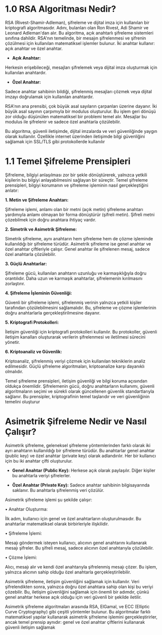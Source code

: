 # 1.0 RSA Algoritması Nedir?

RSA (Rivest-Shamir-Adleman), şifreleme ve dijital imza için kullanılan bir kriptografi 
algoritmasıdır. Adını, bulanları olan Ron Rivest, Adi Shamir ve Leonard Adleman'dan alır. 
Bu algoritma, açık anahtarlı şifreleme sistemleri sınıfına dahildir.
RSA'nın temelinde, bir mesajın şifrelenmesi ve şifrenin çözülmesi için kullanılan 
matematiksel işlemler bulunur. İki anahtar kullanır: açık anahtar ve özel anahtar.

- **Açık Anahtar:**
  
Herkesin erişebileceği, mesajları şifrelemek veya dijital imza oluşturmak için kullanılan 
anahtardır.

- **Özel Anahtar:**
  
Sadece anahtar sahibinin bildiği, şifrelenmiş mesajları çözmek veya dijital imzayı 
doğrulamak için kullanılan anahtardır.

  RSA'nın ana prensibi, çok büyük asal sayıların çarpanları üzerine dayanır. İki büyük asal 
sayının çarpımıyla bir modulus oluşturulur. Bu işlem geri dönüşü zor olduğu düşünülen 
matematiksel bir problemi temel alır. Mesajlar bu modulus ile şifrelenir ve sadece özel 
anahtarla çözülebilir.

  Bu algoritma, güvenli iletişimde, dijital imzalarda ve veri güvenliğinde yaygın olarak 
kullanılır. Özellikle internet üzerinden iletişimde bilgi güvenliğini sağlamak için SSL/TLS 
gibi protokollerde kullanılır

# 1.1 Temel Şifreleme Prensipleri

  Şifreleme, bilgiyi anlaşılması zor bir şekle dönüştürerek, yalnızca yetkili kişilerin bu bilgiyi 
anlayabilmesini sağlayan bir süreçtir. Temel şifreleme prensipleri, bilgiyi korumanın ve 
şifreleme işleminin nasıl gerçekleştiğini anlatır:

**1. Metin ve Şifreleme Anahtarı:** 

 Şifreleme işlemi, anlamı olan bir metni (açık metin) şifreleme anahtarı yardımıyla 
anlamı olmayan bir forma dönüştürür (şifreli metin). Şifreli metni çözebilmek için 
doğru anahtara ihtiyaç vardır.

**2. Simetrik ve Asimetrik Şifreleme:**

 Simetrik şifreleme, aynı anahtarın hem şifreleme hem de çözme işleminde 
kullanıldığı bir şifreleme türüdür. Asimetrik şifreleme ise genel anahtar ve özel 
anahtar çiftleriyle çalışır. Genel anahtar ile şifrelenen mesaj, sadece özel anahtarla 
çözülebilir.

**3. Güçlü Anahtarlar:** 

 Şifreleme gücü, kullanılan anahtarın uzunluğu ve karmaşıklığıyla doğru orantılıdır. 
Daha uzun ve karmaşık anahtarlar, şifrelemenin kırılmasını zorlaştırır.

**4. Şifreleme İşleminin Güvenliği:**

 Güvenli bir şifreleme işlemi, şifrelenmiş verinin yalnızca yetkili kişiler tarafından 
çözülebilmesini sağlamalıdır. Bu, şifreleme ve çözme işlemlerinin doğru anahtarlarla 
gerçekleştirilmesine dayanır.

**5. Kriptografi Protokolleri:** 

 İletişim güvenliği için kriptografi protokolleri kullanılır. Bu protokoller, güvenli 
iletişim kanalları oluşturarak verilerin şifrelenmesi ve iletilmesi sürecini yönetir.

**6. Kriptoanaliz ve Güvenlik:**

 Kriptoanaliz, şifrelenmiş veriyi çözmek için kullanılan tekniklerin analiz 
edilmesidir. Güçlü şifreleme algoritmaları, kriptoanalize karşı dayanıklı olmalıdır.

 Temel şifreleme prensipleri, iletişim güvenliği ve bilgi koruma açısından oldukça 
önemlidir. Şifrelemenin gücü, doğru anahtarların kullanımı, güvenli algoritmaların seçimi ve 
sürekli olarak güncellenen güvenlik standartlarıyla sağlanır. Bu prensipler, kriptografinin 
temel taşlarıdır ve veri güvenliğinin temelini oluşturur

# Asimetrik Şifreleme Nedir ve Nasıl Çalışır?

Asimetrik şifreleme, geleneksel şifreleme yöntemlerinden farklı olarak iki ayrı anahtarın 
kullanıldığı bir şifreleme türüdür. Bu anahtarlar genel anahtar (public key) ve özel anahtar 
(private key) olarak adlandırılır. Her bir kullanıcı için bu iki anahtar çifti oluşturulur.

- **Genel Anahtar (Public Key):** 
Herkese açık olarak paylaşılır. Diğer kişiler bu anahtarla veriyi şifrelerler.

- **Özel Anahtar (Private Key):** 
Sadece anahtar sahibinin bilgisayarında saklanır. Bu anahtarla şifrelenmiş veri çözülür.

Asimetrik şifreleme işlemi şu şekilde çalışır:

• Anahtar Oluşturma:

 İlk adım, kullanıcı için genel ve özel anahtarların oluşturulmasıdır. Bu anahtarlar 
matematiksel olarak birbirleriyle ilişkilidir.

• Şifreleme İşlemi:

Mesajı göndermek isteyen kullanıcı, alıcının genel anahtarını kullanarak mesajı 
şifreler. Bu şifreli mesaj, sadece alıcının özel anahtarıyla çözülebilir.

• Çözme İşlemi:

Alıcı, mesajı alır ve kendi özel anahtarıyla şifrelenmiş mesajı çözer. Bu işlem, 
yalnızca alıcının sahip olduğu özel anahtarla gerçekleştirilebilir.

 Asimetrik şifreleme, iletişim güvenliğini sağlamak için kullanılır. Veri şifrelendikten sonra, 
yalnızca doğru özel anahtara sahip olan kişi bu veriyi çözebilir. Bu, iletişim güvenliğini 
sağlamak için önemli bir adımdır, çünkü genel anahtar herkese açık olduğu için veri güvenli 
bir şekilde iletilir.

 Asimetrik şifreleme algoritmaları arasında RSA, ElGamal, ve ECC (Elliptic Curve 
Cryptography) gibi çeşitli yöntemler bulunur. Bu algoritmalar farklı matematiksel yapılar 
kullanarak asimetrik şifreleme işlemini gerçekleştirirler, ancak temel prensip aynıdır: genel 
ve özel anahtar çiftlerini kullanarak güvenli iletişim sağlamak


